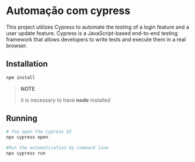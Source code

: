 # Automação com cypress

This project utilizes Cypress to automate the testing of a login feature and a user update feature. Cypress is a JavaScript-based end-to-end testing framework that allows developers to write tests and execute them in a real browser.

## Installation
```bash
npm install
```
> **NOTE**
> 
> it is necessary to have **node** installed

## Running
```bash
# You open the cypress UI
npx cypress open

#Run the automatication by command line
npx cypress run
```
